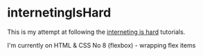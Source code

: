 # internetingIsHard
This is my attempt at following the [interneting is hard](https://internetingishard.com/) tutorials.

I'm currently on HTML & CSS No 8 (flexbox) - wrapping flex items
